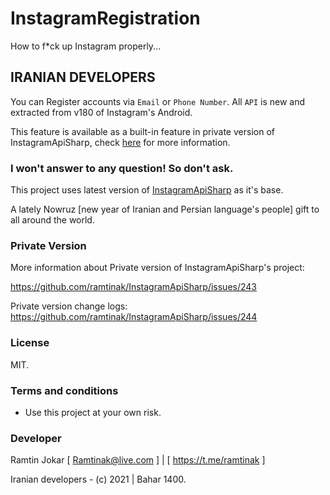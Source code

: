 # InstagramRegistration
How to f*ck up Instagram properly...

## IRANIAN DEVELOPERS

You can Register accounts via `Email` or `Phone Number`. All `API` is new and extracted from v180 of Instagram's Android.

This feature is available as a built-in feature in private version of InstagramApiSharp, check [here](https://github.com/ramtinak/InstagramApiSharp/issues/243) for more information.

### I won't answer to any question! So don't ask.

This project uses latest version of [InstagramApiSharp](https://github.com/ramtinak/InstagramApiSharp) as it's base. 

A lately Nowruz [new year of Iranian and Persian language's people] gift to all around the world.

### Private Version
More information about Private version of InstagramApiSharp's project:

https://github.com/ramtinak/InstagramApiSharp/issues/243

Private version change logs: https://github.com/ramtinak/InstagramApiSharp/issues/244

### License
MIT.


### Terms and conditions
- Use this project at your own risk.


### Developer
Ramtin Jokar [ Ramtinak@live.com ] | [ https://t.me/ramtinak ]


Iranian developers - (c) 2021 | Bahar 1400.
